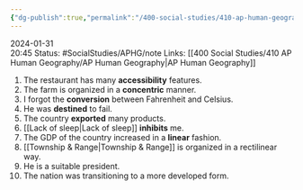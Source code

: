 ```yaml
---
{"dg-publish":true,"permalink":"/400-social-studies/410-ap-human-geography/unit-5/modules-33-43/unit-5-academic-vocab/","updated":"2024-04-04T19:48:35.548-05:00"}
---
```


2024-01-31  
20:45
Status: #SocialStudies/APHG/note
Links: [[400 Social Studies/410 AP Human Geography/AP Human Geography\|AP Human Geography]]
1. The restaurant has many **accessibility** features.
2. The farm is organized in a **concentric** manner.
3. I forgot the **conversion** between Fahrenheit and Celsius.
4. He was **destined** to fail.
5. The country **exported** many products.
6. [[Lack of sleep\|Lack of sleep]] **inhibits** me.
7. The GDP of the country increased in a **linear** fashion.
8. [[Township & Range\|Township & Range]] is organized in a rectilinear way.
9. He is a suitable president.
10. The nation was transitioning to a more developed form.